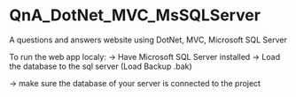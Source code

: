# QnA_DotNet_MVC_MsSQLServer
A questions and answers website using DotNet, MVC, Microsoft SQL Server

To run the web app localy:
-> Have Microsoft SQL Server installed
-> Load the database to the sql server (Load Backup .bak)


-> make sure the database of your server is connected to the project